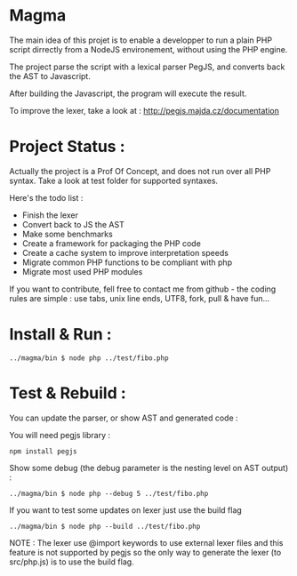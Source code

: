 Magma
=====

The main idea of this projet is to enable a developper to run a plain PHP script
dirrectly from a NodeJS environement, without using the PHP engine.

The project parse the script with a lexical parser PegJS, and converts back the 
AST to Javascript. 

After building the Javascript, the program will execute the result.

To improve the lexer, take a look at :
http://pegjs.majda.cz/documentation

Project Status :
================

Actually the project is a Prof Of Concept, and does not run over all PHP syntax.
Take a look at test folder for supported syntaxes.

Here's the todo list :

* Finish the lexer
* Convert back to JS the AST
* Make some benchmarks
* Create a framework for packaging the PHP code
* Create a cache system to improve interpretation speeds
* Migrate common PHP functions to be compliant with php
* Migrate most used PHP modules

If you want to contribute, fell free to contact me from github - the coding rules
are simple : use tabs, unix line ends, UTF8, fork, pull & have fun...

Install & Run :
===============

```
../magma/bin $ node php ../test/fibo.php
```


Test & Rebuild :
================

You can update the parser, or show AST and generated code :

You will need pegjs library :
```
npm install pegjs
```

Show some debug (the debug parameter is the nesting level on AST output) :
```
../magma/bin $ node php --debug 5 ../test/fibo.php
```

If you want to test some updates on lexer just use the build flag
```
../magma/bin $ node php --build ../test/fibo.php
```

NOTE : The lexer use @import keywords to use external lexer files and this feature is not supported by pegjs so the only way to generate the lexer (to src/php.js) is to use the build flag.

